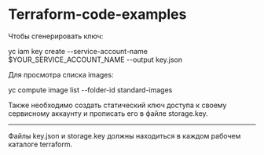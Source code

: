 # Terraform-code-examples

Чтобы сгенерировать ключ:

yc iam key create --service-account-name $YOUR_SERVICE_ACCOUNT_NAME --output key.json

Для просмотра списка images:

yc compute image list --folder-id standard-images

Также необходимо создать статический ключ доступа к своему сервисному аккаунту и прописать его в файле storage.key.

---

Файлы key.json и storage.key должны находиться в каждом рабочем каталоге terraform.
